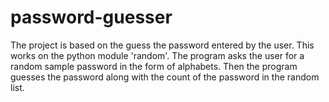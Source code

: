# password-guesser
The project is based on the guess the password entered by the user. This works on the python module 'random'. The program asks the user for a random sample password in the form of alphabets. Then the program guesses the password along with the count of the password in the random list.
